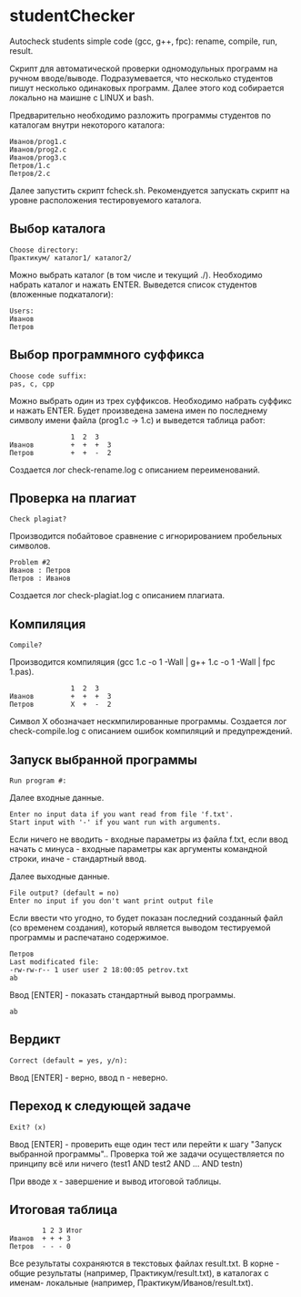 # studentChecker
Autocheck students simple code (gcc, g++, fpc): rename, compile, run, result.

Скрипт для автоматической проверки одномодульных программ на ручном вводе/выводе.
Подразумевается, что несколько студентов пишут несколько одинаковых программ.
Далее этого код собирается локально на маишне с LINUX и bash.

Предварительно необходимо разложить программы студентов по каталогам внутри некоторого каталога:

	Иванов/prog1.с
	Иванов/prog2.с
	Иванов/prog3.с
	Петров/1.с
	Петров/2.с

Далее запустить скрипт fcheck.sh. Рекомендуется запускать скрипт на уровне расположения тестировуемого каталога.

Выбор каталога
--------------

	Choose directory:
	Практикум/ каталог1/ каталог2/

Можно выбрать каталог (в том числе и текущий ./). 
Необходимо набрать каталог и нажать ENTER. 
Выведется список студентов (вложенные подкаталоги):

	Users:
	Иванов
	Петров

Выбор программного суффикса
--------------

	Choose code suffix: 
	pas, c, cpp

Можно выбрать один из трех суффиксов. 
Необходимо набрать суффикс и нажать ENTER. 
Будет произведена замена имен по последнему символу имени файла (prog1.c -> 1.c) и выведется таблица работ:

	               1  2  3  
	Иванов         +  +  +  3
	Петров         +  +  -  2

Создается лог check-rename.log с описанием переименований.

Проверка на плагиат
--------------

	Check plagiat?

Производится побайтовое сравнение с игнорированием пробельных символов.

	Problem #2
	Иванов : Петров
	Петров : Иванов

Создается лог check-plagiat.log с описанием плагиата.

Компиляция
--------------

	Compile?

Производится компиляция (gcc 1.с -o 1 -Wall | g++ 1.с -o 1 -Wall | fpc 1.pas).

	               1  2  3  
	Иванов         +  +  +  3
	Петров         X  +  -  2

Символ X обозначает нескмпилированные программы. 
Создается лог check-compile.log с описанием ошибок компиляций и предупреждений.

Запуск выбранной программы
--------------

	Run program #: 

Далее входные данные.

	Enter no input data if you want read from file 'f.txt'.
	Start input with '-' if you want run with arguments.

Если ничего не вводить - входные параметры из файла f.txt, 
если ввод начать с минуса - входные параметры как аргументы командной строки,
иначе - стандартный ввод.

Далее выходные данные.

	File output? (default = no)
	Enter no input if you don't want print output file

Если ввести что угодно, то будет показан последний созданный файл (со временем создания), 
который является выводом тестируемой программы и распечатано содержимое.

	Петров
	Last modificated file:
	-rw-rw-r-- 1 user user 2 18:00:05 petrov.txt
	ab

Ввод [ENTER] - показать стандартный вывод программы.

	ab

Вердикт
--------------

	Correct (default = yes, y/n): 

Ввод [ENTER] - верно, ввод n - неверно.

Переход к следующей задаче
--------------

	Exit? (x)

Ввод [ENTER] - проверить еще один тест или перейти к шагу "Запуск выбранной программы"..
Проверка той же задачи осуществляется по принципу всё или ничего (test1 AND test2 AND ... AND testn)

При вводе x - завершение и вывод итоговой таблицы.

Итоговая таблица
--------------

	        1 2 3 Итог
	Иванов  + + + 3
	Петров  - - - 0

Все результаты сохраняются в текстовых файлах result.txt. 
В корне - общие результаты (например, Практикум/result.txt), 
в каталогах с именам- локальные (например, Практикум/Иванов/result.txt).
